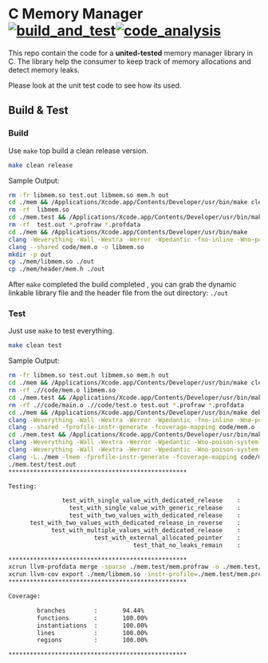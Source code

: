 
# C Memory Manager <br> [![build_and_test](https://github.com/Felix-Quehl/C_Memory_Manager/actions/workflows/build_and_test.yml/badge.svg)](https://github.com/Felix-Quehl/C_Memory_Manager/actions/workflows/build_and_test.yml)[![code_analysis](https://github.com/Felix-Quehl/C_Memory_Manager/actions/workflows/code_analysis.yml/badge.svg)](https://github.com/Felix-Quehl/C_Memory_Manager/actions/workflows/code_analysis.yml)

This repo contain the code for a **united-tested** memory manager library in C.
The library help the consumer to keep track of memory allocations and detect memory leaks.

Please look at the unit test code to see how its used.

## Build & Test

### Build

Use `make` top build a clean release version.

```bash
make clean release
```

Sample Output:

```bash
rm -fr libmem.so test.out libmem.so mem.h out
cd ./mem && /Applications/Xcode.app/Contents/Developer/usr/bin/make clean
rm -rf  libmem.so
cd ./mem.test && /Applications/Xcode.app/Contents/Developer/usr/bin/make clean
rm -rf  test.out *.profraw *.profdata
cd ./mem && /Applications/Xcode.app/Contents/Developer/usr/bin/make 
clang -Weverything -Wall -Wextra -Werror -Wpedantic -fno-inline -Wno-poison-system-directories -I./header  -o code/mem.o -c code/mem.c 
clang --shared code/mem.o -o libmem.so
mkdir -p out
cp ./mem/libmem.so ./out
cp ./mem/header/mem.h ./out
```

After `make` completed the build completed , you can grab the dynamic linkable library file and the header file from the out directory: `./out`


### Test

Just use `make` to test everything.

```bash
make clean test
```

Sample Output:

```bash
rm -fr libmem.so test.out libmem.so mem.h out
cd ./mem && /Applications/Xcode.app/Contents/Developer/usr/bin/make clean
rm -rf .//code/mem.o libmem.so
cd ./mem.test && /Applications/Xcode.app/Contents/Developer/usr/bin/make clean
rm -rf .//code/main.o .//code/test.o test.out *.profraw *.profdata
cd ./mem && /Applications/Xcode.app/Contents/Developer/usr/bin/make debug
clang -Weverything -Wall -Wextra -Werror -Wpedantic -fno-inline -Wno-poison-system-directories -I./header -g -fprofile-instr-generate -fcoverage-mapping  -o code/mem.o -c code/mem.c 
clang --shared -fprofile-instr-generate -fcoverage-mapping code/mem.o -o libmem.so
cd ./mem.test && /Applications/Xcode.app/Contents/Developer/usr/bin/make debug
clang -Weverything -Wall -Wextra -Werror -Wpedantic -Wno-poison-system-directories -I./header -I../mem/header -g -fprofile-instr-generate -fcoverage-mapping  -o code/main.o -c code/main.c 
clang -Weverything -Wall -Wextra -Werror -Wpedantic -Wno-poison-system-directories -I./header -I../mem/header -g -fprofile-instr-generate -fcoverage-mapping  -o code/test.o -c code/test.c 
clang -L../mem -lmem -fprofile-instr-generate -fcoverage-mapping code/main.o code/test.o -o test.out
./mem.test/test.out 
**************************************************

Testing:

               test_with_single_value_with_dedicated_release    :       Pass
                 test_with_single_value_with_generic_release    :       Pass
                 test_with_two_values_with_dedicated_release    :       Pass
      test_with_two_values_with_dedicated_release_in_reverse    :       Pass
            test_with_multiple_values_with_dedicated_release    :       Pass
                        test_with_external_allocated_pointer    :       Pass
                                   test_that_no_leaks_remain    :       Pass

**************************************************
xcrun llvm-profdata merge -sparse ./mem.test/mem.profraw -o ./mem.test/mem.profdata
xcrun llvm-cov export ./mem/libmem.so -instr-profile=./mem.test/mem.profdata | python3 ./.util/coverage_check.py 80
**************************************************

Coverage:

        branches        :       94.44%
        functions       :       100.00%
        instantiations  :       100.00%
        lines           :       100.00%
        regions         :       100.00%

**************************************************
```

